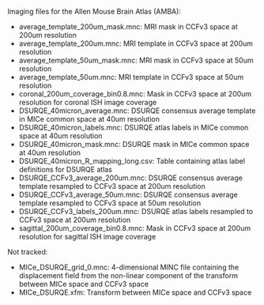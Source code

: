 
Imaging files for the Allen Mouse Brain Atlas (AMBA):

- average_template_200um_mask.mnc: MRI mask in CCFv3 space at 200um resolution
- average_template_200um.mnc: MRI template in CCFv3 space at 200um resolution
- average_template_50um_mask.mnc: MRI mask in CCFv3 space at 50um resolution
- average_template_50um.mnc: MRI template in CCFv3 space at 50um resolution
- coronal_200um_coverage_bin0.8.mnc: Mask in CCFv3 space at 200um resolution for coronal ISH image coverage
- DSURQE_40micron_average.mnc: DSURQE consensus average template in MICe common space at 40um resolution
- DSURQE_40micron_labels.mnc: DSURQE atlas labels in MICe common space at 40um resolution
- DSURQE_40micron_mask.mnc: DSURQE mask in MICe common space at 40um resolution
- DSURQE_40micron_R_mapping_long.csv: Table containing atlas label definitions for DSURQE atlas
- DSURQE_CCFv3_average_200um.mnc: DSURQE consensus average template resampled to CCFv3 space at 200um resolution
- DSURQE_CCFv3_average_50um.mnc: DSURQE consensus average template resampled to CCFv3 space at 50um resolution
- DSURQE_CCFv3_labels_200um.mnc: DSURQE atlas labels resampled to CCFv3 space at 200um resolution
- sagittal_200um_coverage_bin0.8.mnc: Mask in CCFv3 space at 200um resolution for sagittal ISH image coverage

Not tracked:

- MICe_DSURQE_grid_0.mnc: 4-dimensional MINC file containing the displacement field from the non-linear component of the transform between MICe space and CCFv3 space
- MICe_DSURQE.xfm: Transform between MICe space and CCFv3 space